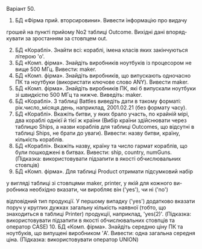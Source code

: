 Варіант 50.
1. БД «Фірма прий. вторсировини». Вивести інформацію про видачу

грошей на пункті прийому No2 таблиці Outcome. Вихідні дані впоряд-
кувати за зростанням за стовпцем out.

2. БД «Кораблі». Знайти всі: кораблі, імена класів яких закінчуються
літерою 'o'.
3. БД «Комп. фірма». Знайдіть виробників ноутбуків із процесором не
вище 500 МГц. Вивести: maker.
4. БД «Комп. фірма». Знайдіть виробників, що випускають одночасно
ПК та ноутбуки (використати ключове слово ANY). Вивести maker.
5. БД «Комп. фірма». Знайдіть виробників ПК, які б випускали
ноутбуки зі швидкістю 500 МГц та нижче. Виведіть: maker.
6. БД «Кораблі». З таблиці Battles виведіть дати в такому форматі:
рік.число_місяця.день, наприклад, 2001.02.21 (без формату часу).
7. БД «Кораблі». Вкажіть битви, у яких брало участь, по крайній мірі,
два кораблі однієї й тієї ж країни (Вибір країни здійснювати через
таблицю Ships, а назви кораблів для таблиці Outcomes, що відсутні в
таблиці Ships, не брати до уваги). Вивести: назву битви, країну,
кількість кораблів.
8. БД «Кораблі». Вкажіть назву, країну та число гармат кораблів, що
були пошкоджені в битвах. Вивести: ship, country, numGuns.
(Підказка: використовувати підзапити в якості обчислювальних
стовпців)
9. БД «Комп. фірма». Для таблиці Product отримати підсумковий набір

у вигляді таблиці зі стовпцями maker, printer, у якій для кожного ви-
робника необхідно вказати, чи виробляє він ('yes'), чи ні ('no')

відповідний тип продукції. У першому випадку ('yes') додатково
вказати поруч у круглих дужках загальну кількість наявної (тобто, що
знаходиться в таблиці Printer) продукції, наприклад, 'yes(2)'. (Підказка:
використовувати підзапити в якості обчислювальних стовпців та
оператор CASE)
10. БД «Комп. фірма». Знайдіть середню ціну ПК та ноутбуків, що
випущені виробником 'A'. Вивести: одна загальна середня ціна.
(Підказка: використовувати оператор UNION)